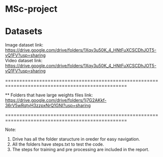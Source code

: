 # MSc-project

Datasets
=========================================================================================================
  
  Image dataset link: https://drive.google.com/drive/folders/1Xqy3u50K_4_HNtFuXCSCDhJOT5-vQ1FV?usp=sharing  
  Video dataset link: https://drive.google.com/drive/folders/1Xqy3u50K_4_HNtFuXCSCDhJOT5-vQ1FV?usp=sharing

=================================================================================================


**
Folders that have large weights files link: https://drive.google.com/drive/folders/1j7G2AKkf-36rV5wRqtyH3zzpxNrQ1GNI?usp=sharing

=================================================================================================

Note:
1.	Drive has all the folder staructure in oreder for easy navigation.
2.	All the folders have steps.txt to test the code.
3.	The steps for training and pre processing are included in the report.

